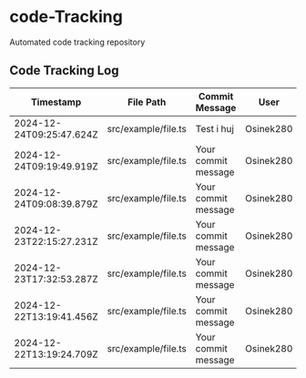 # code-Tracking

Automated code tracking repository

## Code Tracking Log

| Timestamp | File Path | Commit Message | User |
|-----------|-----------|----------------|------|
| 2024-12-24T09:25:47.624Z | src/example/file.ts | Test i huj | Osinek280 |
| 2024-12-24T09:19:49.919Z | src/example/file.ts | Your commit message | Osinek280 |
| 2024-12-24T09:08:39.879Z | src/example/file.ts | Your commit message | Osinek280 |
| 2024-12-23T22:15:27.231Z | src/example/file.ts | Your commit message | Osinek280 |
| 2024-12-23T17:32:53.287Z | src/example/file.ts | Your commit message | Osinek280 |
| 2024-12-22T13:19:41.456Z | src/example/file.ts | Your commit message | Osinek280 |
| 2024-12-22T13:19:24.709Z | src/example/file.ts | Your commit message | Osinek280 |
